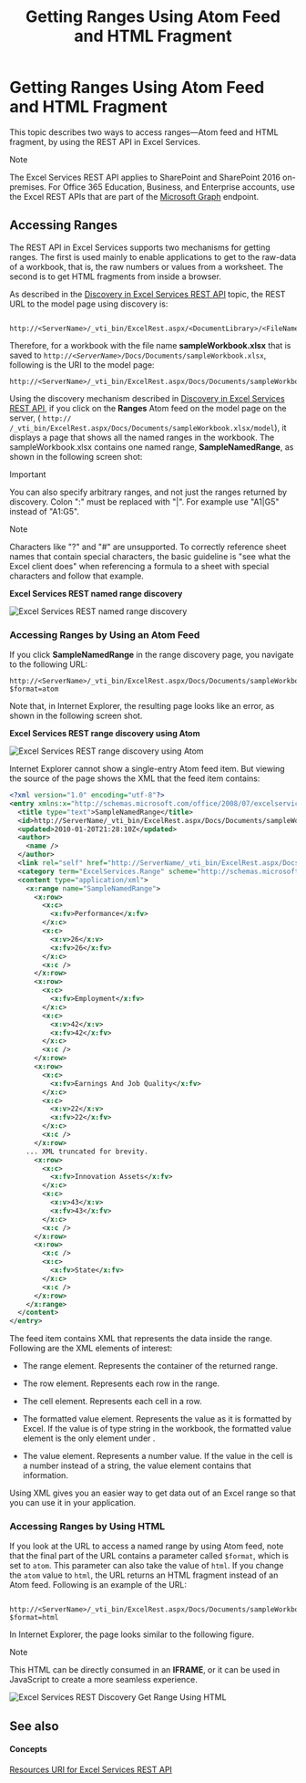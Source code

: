 ﻿---
title: Getting Ranges Using Atom Feed and HTML Fragment
ms.date: 09/25/2017
ms.prod: sharepoint
ms.assetid: 45d4ef08-02d6-48dd-b0ef-a748db1a0c6a
---


# Getting Ranges Using Atom Feed and HTML Fragment

This topic describes two ways to access ranges—Atom feed and HTML fragment, by using the REST API in Excel Services.
  
> [!NOTE]
> The Excel Services REST API applies to SharePoint and SharePoint 2016 on-premises. For Office 365 Education, Business, and Enterprise accounts, use the Excel REST APIs that are part of the  [Microsoft Graph](http://graph.microsoft.io/en-us/docs/api-reference/v1.0/resources/excel
) endpoint.
  
    
    


## Accessing Ranges

The REST API in Excel Services supports two mechanisms for getting ranges. The first is used mainly to enable applications to get to the raw-data of a workbook, that is, the raw numbers or values from a worksheet. The second is to get HTML fragments from inside a browser.
  
    
    
As described in the  [Discovery in Excel Services REST API](discovery-in-excel-services-rest-api.md) topic, the REST URL to the model page using discovery is:
  
    
    



```

http://<ServerName>/_vti_bin/ExcelRest.aspx/<DocumentLibrary>/<FileName>/model
```

Therefore, for a workbook with the file name **sampleWorkbook.xlsx** that is saved to <code>http://<i>\<ServerName\></i>/Docs/Documents/sampleWorkbook.xlsx</code>, following is the URI to the model page:
  
    
    



```
http://<ServerName>/_vti_bin/ExcelRest.aspx/Docs/Documents/sampleWorkbook.xlsx/model
```

Using the discovery mechanism described in  [Discovery in Excel Services REST API](discovery-in-excel-services-rest-api.md), if you click on the **Ranges** Atom feed on the model page on the server, ( `http://` _<ServerName>_ `/_vti_bin/ExcelRest.aspx/Docs/Documents/sampleWorkbook.xlsx/model`), it displays a page that shows all the named ranges in the workbook. The sampleWorkbook.xlsx contains one named range, **SampleNamedRange**, as shown in the following screen shot: 
  
    
    

> [!IMPORTANT]
> You can also specify arbitrary ranges, and not just the ranges returned by discovery. Colon ":" must be replaced with "|". For example use "A1|G5" instead of "A1:G5". 
  
> [!NOTE]
> Characters like "?" and "#" are unsupported. To correctly reference sheet names that contain special characters, the basic guideline is "see what the Excel client does" when referencing a formula to a sheet with special characters and follow that example. 
  
    
    


**Excel Services REST named range discovery**

  
    
    

  
    
    
![Excel Services REST named range discovery](../images/159f676e-421e-4190-94a6-cf311f7db2ca.gif)
  
    
    

### Accessing Ranges by Using an Atom Feed

If you click **SampleNamedRange** in the range discovery page, you navigate to the following URL:
  
    
    

```
http://<ServerName>/_vti_bin/ExcelRest.aspx/Docs/Documents/sampleWorkbook.xlsx/model/Ranges('SampleNamedRange')?$format=atom
```

Note that, in Internet Explorer, the resulting page looks like an error, as shown in the following screen shot.
  
    
    

**Excel Services REST range discovery using Atom**

  
    
    

  
    
    
![Excel Services REST range discovery using Atom](../images/2d011e17-953f-42b1-97d3-2525372296c1.gif)
  
    
    
Internet Explorer cannot show a single-entry Atom feed item. But viewing the source of the page shows the XML that the feed item contains:
  
    
    



```XML
<?xml version="1.0" encoding="utf-8"?>
<entry xmlns:x="http://schemas.microsoft.com/office/2008/07/excelservices/rest" xmlns:d="http://schemas.microsoft.com/ado/2007/08/dataservice" xmlns:m="http://schemas.microsoft.com/ado/2007/08/dataservices/metadata" xmlns="http://www.w3.org/2005/Atom">
  <title type="text">SampleNamedRange</title>
  <id>http://ServerName/_vti_bin/ExcelRest.aspx/Docs/Documents/sampleWorkbook.xlsx/model/Ranges('SampleNamedRange')</id>
  <updated>2010-01-20T21:28:10Z</updated>
  <author>
    <name />
  </author>
  <link rel="self" href="http://ServerName/_vti_bin/ExcelRest.aspx/Docs/Documents/sampleWorkbook.xlsx/model/Ranges('SampleNamedRange')?$format=atom" title="SampleNamedRange" />
  <category term="ExcelServices.Range" scheme="http://schemas.microsoft.com/ado/2007/08/dataservices/scheme" />
  <content type="application/xml">
    <x:range name="SampleNamedRange">
      <x:row>
        <x:c>
          <x:fv>Performance</x:fv>
        </x:c>
        <x:c>
          <x:v>26</x:v>
          <x:fv>26</x:fv>
        </x:c>
        <x:c />
      </x:row>
      <x:row>
        <x:c>
          <x:fv>Employment</x:fv>
        </x:c>
        <x:c>
          <x:v>42</x:v>
          <x:fv>42</x:fv>
        </x:c>
        <x:c />
      </x:row>
      <x:row>
        <x:c>
          <x:fv>Earnings And Job Quality</x:fv>
        </x:c>
        <x:c>
          <x:v>22</x:v>
          <x:fv>22</x:fv>
        </x:c>
        <x:c />
      </x:row>
    ... XML truncated for brevity. 
      <x:row>
        <x:c>
          <x:fv>Innovation Assets</x:fv>
        </x:c>
        <x:c>
          <x:v>43</x:v>
          <x:fv>43</x:fv>
        </x:c>
        <x:c />
      </x:row>
      <x:row>
        <x:c />
        <x:c>
          <x:fv>State</x:fv>
        </x:c>
        <x:c />
      </x:row>
    </x:range>
  </content>
</entry>
```

The feed item contains XML that represents the data inside the range. Following are the XML elements of interest: 
  
    
    

- **<range>** The range element. Represents the container of the returned range.
    
  
- **<row>** The row element. Represents each row in the range.
    
  
- **<c>** The cell element. Represents each cell in a row.
    
  
- **<fv>** The formatted value element. Represents the value as it is formatted by Excel. If the value is of type string in the workbook, the formatted value element is the only element under **<c>**. 
    
  
- **<v>** The value element. Represents a number value. If the value in the cell is a number instead of a string, the value element contains that information.
    
  
Using XML gives you an easier way to get data out of an Excel range so that you can use it in your application. 
  
    
    

### Accessing Ranges by Using HTML

If you look at the URL to access a named range by using Atom feed, note that the final part of the URL contains a parameter called  `$format`, which is set to  `atom`. This parameter can also take the value of  `html`. If you change the  `atom` value to `html`, the URL returns an HTML fragment instead of an Atom feed. Following is an example of the URL:
  
    
    

```

http://<ServerName>/_vti_bin/ExcelRest.aspx/Docs/Documents/sampleWorkbook.xlsx/model/Ranges('SampleNamedRange')?$format=html
```

In Internet Explorer, the page looks similar to the following figure.
  
> [!NOTE]
> This HTML can be directly consumed in an **IFRAME**, or it can be used in JavaScript to create a more seamless experience. 
  

    
![Excel Services REST Discovery Get Range Using HTML](../images/558e6305-5a42-4b5c-9a70-1116ddcf6637.gif)
  


## See also


#### Concepts


  
    
    
 [Resources URI for Excel Services REST API](resources-uri-for-excel-services-rest-api.md)
